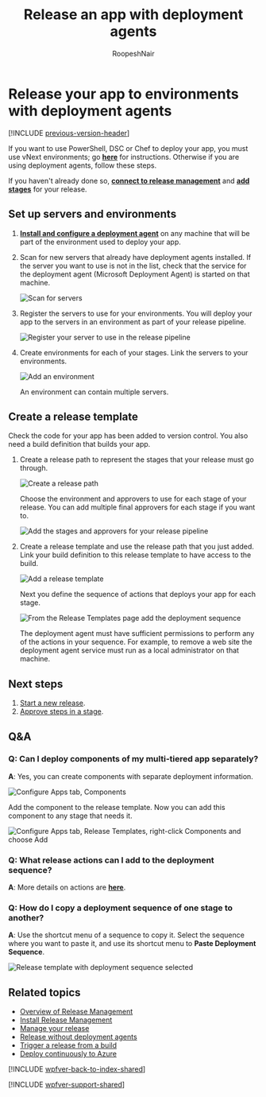 ﻿---
title: Release an app with deployment agents
ms.custom: seodec18
description: Release your app to environments with deployment agents in Release Management server/client for Visual Studio 2015 and TFS 2015
ms.assetid: 34E3CA4A-A37E-4B8F-9BC2-4613851469A1
ms.topic: conceptual
ms.author: ronai
author: RoopeshNair
ms.date: 07/16/2018
monikerRange: '>= tfs-2013'
---

# Release your app to environments with deployment agents

[!INCLUDE [previous-version-header](../includes/previous-version-header.md)]

If you want to use PowerShell, DSC or Chef to deploy your app, you must
use vNext environments; go
**[here](release-without-agents.md)** for instructions.
Otherwise if you are using deployment agents, follow these steps.

If you haven't already done so,
**[connect to release management](manage-your-release.md#ConnectRMUrl)**
and **[add stages](manage-your-release.md#AddStages)**
for your release.

<a name="SetupEnv"></a>

## Set up servers and environments

1.  **[Install and configure a deployment agent](install-release-management/install-deployment-agent.md)**
    on any machine that will be part of the environment used to deploy your app.

1.  Scan for new servers that already have deployment agents installed.
    If the server you want to use is not in the list,
    check that the service for the deployment agent (Microsoft Deployment Agent)
    is started on that machine.

    ![Scan for servers](media/release-with-agents-01.png)

1.  Register the servers to use for your environments. You will deploy your app to
    the servers in an environment as part of your release pipeline.

    ![Register your server to use in the release pipeline](media/release-with-agents-02.png)

1.  Create environments for each of your stages. Link the servers to your environments.

    ![Add an environment](media/release-with-agents-03.png)

    An environment can contain multiple servers.

<a name="CreateReleaseTemplate"></a>

## Create a release template

Check the code for your app has been added to version control.
You also need a build definition that builds your app.

1.  Create a release path to represent the stages that your release must go through.

    ![Create a release path](media/release-with-agents-04.png)

    Choose the environment and approvers to use for each stage of your release.
    You can add multiple final approvers for each stage if you want to.

    ![Add the stages and approvers for your release pipeline](media/release-with-agents-05.png)

1.  Create a release template and use the release path that you just added.
    Link your build definition to this release template to have access to the build.

    ![Add a release template](media/release-with-agents-06.png)

    Next you define the sequence of actions that deploys your app for each stage.

    ![From the Release Templates page add the deployment sequence](media/release-with-agents-07.png)

    The deployment agent must have sufficient permissions to perform
    any of the actions in your sequence.
    For example, to remove a web site the deployment agent service must
    run as a local administrator on that machine.

## Next steps

1.  [Start a new release](manage-your-release.md#StartRelease).
1.  [Approve steps in a stage](manage-your-release.md#ApproveSteps).

## Q&A

### Q: Can I deploy components of my multi-tiered app separately?

**A**: Yes, you can create components with separate deployment information.

![Configure Apps tab, Components](media/release-with-agents-08.png)

Add the component to the release template. Now you can add this
component to any stage that needs it.

![Configure Apps tab, Release Templates, right-click Components and choose Add](media/release-with-agents-09.png)

### Q: What release actions can I add to the deployment sequence?

**A**: More details on actions are **[here](release-actions.md)**.

### Q: How do I copy a deployment sequence of one stage to another?

**A**: Use the shortcut menu of a sequence to copy it.
Select the sequence where you want to paste it,
and use its shortcut menu to **Paste Deployment Sequence**.

![Release template with deployment sequence selected](media/release-with-agents-10.png)

## Related topics

* [Overview of Release Management](release-management-overview.md)
* [Install Release Management](install-release-management.md)
* [Manage your release](manage-your-release.md)
* [Release without deployment agents](release-without-agents.md)
* [Trigger a release from a build](trigger-a-release.md)
* [Deploy continuously to Azure](deploy-continuously-to-azure.md)

[!INCLUDE [wpfver-back-to-index-shared](../includes/wpfver-back-to-index-shared.md)]

[!INCLUDE [wpfver-support-shared](../includes/wpfver-support-shared.md)]
